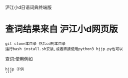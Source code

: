 
沪江小d日语词典终端版

# 查词结果来自 沪江小d网页版
```
git clone本目录 然后cd到本目录
运行bash install.sh安装,或者直接使用python3 hjjp.py也可以
```
查词:使用例如
```
hjjp 子供
‘‘‘
